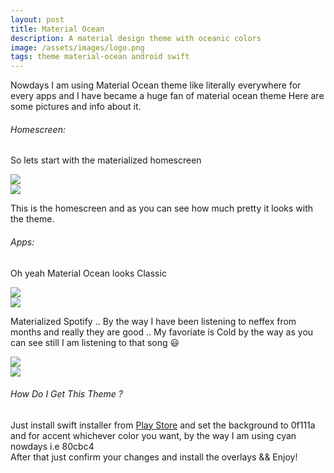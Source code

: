 ```yaml
---
layout: post
title: Material Ocean
description: A material design theme with oceanic colors
image: /assets/images/logo.png
tags: theme material-ocean android swift
---
```


Nowdays I am using Material Ocean theme like literally everywhere for every apps and I have became a huge fan of material ocean theme
Here are some pictures and info about it.

###### Homescreen:

So lets start with the materialized homescreen

<div class="row 200%">
    <div class="6u 12u$(medium)">
    <img src="/assets/images/newhome.png">
    </div>
    <div class="6u 12u$(medium)">
    <img src="/assets/images/newqs.png">
    </div>
</div>
 
This is the homescreen and as you can see how much pretty it looks with the theme.

###### Apps:

Oh yeah Material Ocean looks Classic 

<div class="row 200%">
    <div class="6u 12u$(medium)">
    <img src="/assets/images/spotify.png">
    </div>
    <div class="6u 12u$(medium)">
    <img src="/assets/images/cold.png">
    </div>
</div>
 
Materialized Spotify  .. By the way I have been listening to neffex from months and really they are good  .. My favoriate is Cold by the way as you can see still I am listening to that song 😃

<div class="row 200%">
    <div class="6u 12u$(medium)">
    <img src="/assets/images/tg.png">
    </div>
    <div class="6u 12u$(medium)">
    <img src="/assets/images/netflix.png">
    </div>
</div>

###### How Do I Get This Theme ?

Just install swift installer from <a target="_blank" href= "https://play.google.com/store/apps/details?id=com.brit.swiftinstaller">Play Store</a>  and set the background to 0f111a and for accent whichever color you want, by the way I am using cyan nowdays i.e 80cbc4 <br>
After that just confirm your changes and install the overlays && Enjoy!

